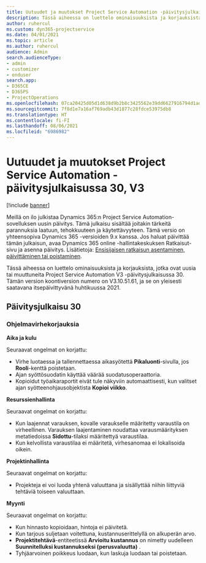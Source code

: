```yaml
---
title: Uutuudet ja muutokset Project Service Automation -päivitysjulkaisussa 30, V3
description: Tässä aiheessa on luettelo ominaisuuksista ja korjauksista, jotka ovat käytettävissä Project Service Automation -päivitysjulkaisussa 30, V3.
author: ruhercul
ms.custom: dyn365-projectservice
ms.date: 04/01/2021
ms.topic: article
ms.author: ruhercul
audience: Admin
search.audienceType:
- admin
- customizer
- enduser
search.app:
- D365CE
- D365PS
- ProjectOperations
ms.openlocfilehash: 07ca20425d05d1d638d9b2b8c3425562e39dd6627916794d1ad8441f00658459
ms.sourcegitcommit: 7f8d1e7a16af769adb43d1877c28fdce53975db8
ms.translationtype: HT
ms.contentlocale: fi-FI
ms.lasthandoff: 08/06/2021
ms.locfileid: "6986982"
---
```

# <a name="whats-new-or-changed-in-project-service-automation-update-release-30-v3"></a>Uutuudet ja muutokset Project Service Automation -päivitysjulkaisussa 30, V3

[!include [banner](../includes/psa-now-project-operations.md)]

Meillä on ilo julkistaa Dynamics 365:n Project Service Automation-sovelluksen uusin päivitys. Tämä julkaisu sisältää joitakin tärkeitä parannuksia laatuun, tehokkuuteen ja käytettävyyteen. Tämä versio on yhteensopiva Dynamics 365 -versioiden 9.x kanssa. Jos haluat päivittää tämän julkaisun, avaa Dynamics 365 online -hallintakeskuksen Ratkaisut-sivu ja asenna päivitys. Lisätietoja: [Ensisijaisen ratkaisun asentaminen, päivittäminen tai poistaminen](/power-platform/admin/install-remove-preferred-solution.md).

Tässä aiheessa on luettelo ominaisuuksista ja korjauksista, jotka ovat uusia tai muuttuneita Project Service Automation V3 -päivitysjulkaisussa 30. Tämän version koontiversion numero on V3.10.51.61, ja se on yleisesti saatavana itsepäivittyvänä huhtikuussa 2021.

## <a name="update-release-30"></a>Päivitysjulkaisu 30

### <a name="bug-fixes"></a>Ohjelmavirhekorjauksia

**Aika ja kulu**

Seuraavat ongelmat on korjattu:

- Virhe luotaessa ja tallennettaessa aikasyötettä **Pikaluonti**-sivulla, jos **Rooli**-kenttä poistetaan.
- Ajan syöttösuodatin käyttää väärää suodatusoperaattoria.
- Kopioidut työaikaraportit eivät tule näkyviin automaattisesti, kun valitset ajan syötteenohjausobjektista **Kopioi viikko**.

**Resurssienhallinta**

Seuraavat ongelmat on korjattu:

- Kun laajennat varauksen, kovalle varaukselle määritetty varaustila on virheellinen. Varauksen laajentaminen noudattaa varausmäärityksen metatiedoissa **Sidottu**-tilaksi määritettyä varaustilaa.
- Kun kelvollista varaustilaa ei määritetä, virhesanomaa ei lokalisoida oikein.

**Projektinhallinta**

Seuraavat ongelmat on korjattu:

- Projekteja ei voi luoda yhtenä valuuttana ja sisällyttää niihin liittyviä tehtäviä toiseen valuuttaan.

**Myynti**

Seuraavat ongelmat on korjattu:

- Kun hinnasto kopioidaan, hintoja ei päivitetä.
- Kun tarjous suljetaan voitettuna, kustannuserittelyllä on alkuperän arvo.
- **Projektitehtävä**-entiteetissä **Arvioitu kustannus** on nimetty uudelleen **Suunnitelluksi kustannukseksi (perusvaluutta)** .
- Tyhjäarvoinen poikkeus luodaan, kun laskuja luodaan tai poistetaan.
